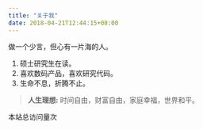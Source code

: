 ```yaml
---
title: "关于我"
date: 2018-04-21T12:44:15+08:00
---
```


做一个少言，但心有一片海的人。

1. 硕士研究生在读。
2. 喜欢数码产品，喜欢研究代码。
3. 生命不息，折腾不止。

>**人生理想:**
时间自由，财富自由，家庭幸福，世界和平。




<span id="busuanzi_container_site_pv">
    本站总访问量<span id="busuanzi_value_site_pv"></span>次
</span>

